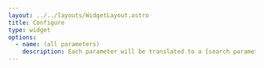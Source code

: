 ```yaml
---
layout: ../../layouts/WidgetLayout.astro
title: Configure
type: widget
options:
  - name: (all parameters)
    description: Each parameter will be translated to a [search parameter](https://www.algolia.com/doc/api-reference/search-api-parameters/)
---
```

